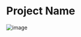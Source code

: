 # Project Name
![image](https://user-images.githubusercontent.com/75159969/230855106-8a3e16d9-deb6-4e77-89b5-4c8ed4bad939.png)


